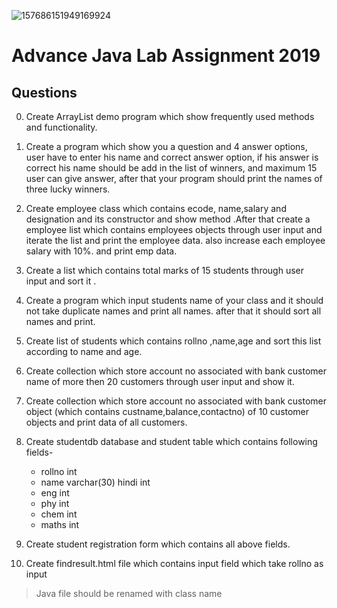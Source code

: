 ![157686151949169924](https://user-images.githubusercontent.com/20111956/71273178-cfa60380-2379-11ea-92ba-86c816bb4b69.png)
# Advance Java Lab Assignment 2019 

## Questions

0. Create ArrayList demo program which show frequently used methods and functionality.

1. Create a program which show you a question and 4 answer options, user have to enter his name and correct answer option, if his answer is correct his name should be add in the list of winners, and maximum 15 user can give answer, after that your program should print the names of three lucky winners.

2. Create employee class which contains ecode, name,salary and designation and its constructor and show method .After that create a employee list which contains employees objects through user input and iterate the list and print the employee data. also increase each employee salary with 10%. and print emp data.

3. Create a list which contains total marks of 15 students through user input and sort it .


4. Create a program which input students name of your class and it should not take duplicate names and print all names.
after that it should sort all names and print.

5. Create list of students which contains rollno ,name,age and sort this list according to name and age.

6. Create collection which store account no associated with bank customer name of more then 20 customers through user input and show it.

7. Create collection which store account no associated with bank customer object (which contains custname,balance,contactno) of 10 customer objects and print data of all customers.

8. Create studentdb database and student table which contains following fields-
    * rollno int
    * name varchar(30) hindi int
    * eng int
    * phy int
    * chem int 
   * maths int
   
9. Create student registration form which contains all above fields.

10. Create findresult.html file which contains input field which take rollno as input

> Java file should be renamed with class name 
